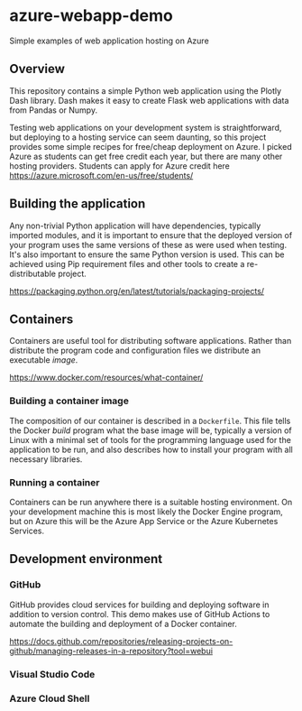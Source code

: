 # azure-webapp-demo

Simple examples of web application hosting on Azure

## Overview

This repository contains a simple Python web application using the Plotly Dash library. Dash makes it easy to create Flask web applications with data from Pandas or Numpy.

Testing web applications on your development system is straightforward, but deploying to a hosting service can seem daunting, so this project provides some simple recipes for free/cheap deployment on Azure.  I picked Azure as students can get free credit each year, but there are many other hosting providers. Students can apply for Azure credit here <https://azure.microsoft.com/en-us/free/students/>

## Building the application

Any non-trivial Python application will have dependencies, typically imported modules, and it is important to ensure that the deployed version of your program uses the same versions of these as were used when testing. It's also important to ensure the same Python version is used.  This can be achieved using Pip requirement files and other tools to create a re-distributable project.

<https://packaging.python.org/en/latest/tutorials/packaging-projects/>

## Containers

Containers are useful tool for distributing software applications.  Rather than distribute the program code and configuration files we distribute an executable *image*.

<https://www.docker.com/resources/what-container/>

### Building a container image

The composition of our container is described in a ```Dockerfile```.  This file tells the Docker *build* program what the base image will be, typically a version of Linux with a minimal set of tools for the programming language used for the application to be run, and also describes how to install your program with all necessary libraries.

### Running a container

Containers can be run anywhere there is a suitable hosting environment. On your development machine this is most likely the Docker Engine program, but on Azure this will be the Azure App Service or the Azure Kubernetes Services.

## Development environment

### GitHub

GitHub provides cloud services for building and deploying software in addition to version control.  This demo makes use of GitHub Actions to automate the building and deployment of a Docker container.

<https://docs.github.com/repositories/releasing-projects-on-github/managing-releases-in-a-repository?tool=webui>


### Visual Studio Code

### Azure Cloud Shell
